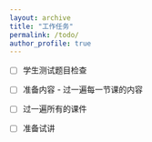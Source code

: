 ```yaml
---
layout: archive
title: "工作任务"
permalink: /todo/
author_profile: true
---
```


- [ ] 学生测试题目检查
- [ ] 准备内容 - 过一遍每一节课的内容
- [ ] 过一遍所有的课件
- [ ] 准备试讲


